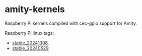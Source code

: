 # amity-kernels

Raspberry Pi kernels compiled with cec-gpio support for Amity.

Raspberry Pi linux tags:

* [stable_20241008](https://github.com/raspberrypi/linux/releases/tag/stable_20241008).
* [stable_20240529](https://github.com/raspberrypi/linux/releases/tag/stable_20240529)


